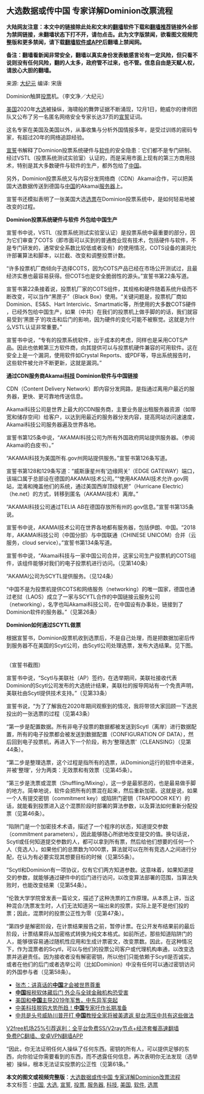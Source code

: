 <h2>大选数据或传中国 专家详解Dominion改票流程</h2> <p class="notice"><b>大陆网友注意：本文中的链接除此处和文末的<a href="https://github.com/bannedbook/fanqiang" >翻墙</a>软件下载和<a href="https://github.com/killgcd/justmysocks/blob/master/README.md">翻墙推荐</a>链接外全部为禁网链接，未翻墙状态下打不开，请勿点击。此为文字版禁闻，欲看图文视频完整版和更多禁闻，请下载<a href="https://github.com/bannedbook/fanqiang">翻墙软件或APP</a>后翻墙上禁闻网。</p><p>备注：翻墙看新闻非常安全，翻墙以真实身份发表敏感言论有一定风险，但只看不说则没有任何风险，翻的人太多，政府管不过来，也不管。信息自由是天赋人权，请放心大胆的翻墙。</b></p>  <div class="entry"> <p>来源:&nbsp;<span class='wp_keywordlink_affiliate'><a href="http://www.epochtimes.com/" title="大纪元" target="_blank">大纪元</a></span>                      编译:&nbsp;宋唐                           </p> <p>Dominion触屏<a href="https://www.bannedbook.org/bnews/tag/%E6%8A%95%E7%A5%A8/" class="st_tag internal_tag" rel="tag" title="标签 投票 下的日志">投票</a>机。（李文净／大纪元）</p> <p><a href="https://www.bannedbook.org/bnews/tag/%e7%be%8e%e5%9b%bd/" class="st_tag internal_tag" rel="tag" title="标签 美国 下的日志">美国</a>2020年<a href="https://www.bannedbook.org/bnews/tag/%e5%a4%a7%e9%80%89/" class="st_tag internal_tag" rel="tag" title="标签 大选 下的日志">大选</a>被操纵，海啸般的舞弊证据不断涌现，12月1日，鲍威尔的律师团队又公布了另一名匿名网络安全专家长达37页的<span class='wp_keywordlink'><a href="https://www.bannedbook.org/forum5/topic17.html" title="宣誓与预言" target="_blank">宣誓</a></span>证词。</p> <p>这名专家在美国及美国以外，从事收集与分析外国情报多年，是受过训练的密码专家，有超过20年的网络追踪经验。</p> <p><a href="https://www.bannedbook.org/bnews/tag/%E5%AE%A3%E8%AA%93/" class="st_tag internal_tag" rel="tag" title="标签 宣誓 下的日志">宣誓</a>书解释了Dominion投票系统硬件与<a href="https://www.bannedbook.org/bnews/tag/%e8%bd%af%e4%bb%b6/" class="st_tag internal_tag" rel="tag" title="标签 软件 下的日志">软件</a>的安全隐患：它们都不是专门研制、经过VSTL（投票系统测试实验室）认证的，而是采用市面上现有的第三方商用技术，特别是其大多数硬件与软件的生产，都外包给了<span class='wp_keywordlink_affiliate'><a href="https://www.bannedbook.org/" title="中国" target="_blank">中国</a></span>。</p> <p>另外，Dominion投票系统又与内容分发网络商（CDN）Akamai合作，可以把美国大选数据传送到德国与<a href="https://www.bannedbook.org/bnews/tag/%E4%B8%AD%E5%9B%BD/" class="st_tag internal_tag" rel="tag" title="标签 中国 下的日志">中国</a>的Akamai<a href="https://www.bannedbook.org/bnews/tag/%E6%9C%8D%E5%8A%A1%E5%99%A8/" class="st_tag internal_tag" rel="tag" title="标签 服务器 下的日志">服务器</a>上。</p> <p>宣誓书还模拟表明了一张美国大选<a href="https://www.bannedbook.org/bnews/tag/%E9%80%89%E7%A5%A8/" class="st_tag internal_tag" rel="tag" title="标签 选票 下的日志">选票</a>在Dominion投票系统中，是如何轻易地被改变的过程。</p> <p><strong>Dominion投票系统硬件与软件 外包给中国生产</strong></p> <p>宣誓书中说，VSTL（投票系统测试实验室认证）是投票系统中最重要的部分，因为它们审查了COTS（即市面可以买到的普通商业现有技术，包括硬件与软件，不是专门研发的，通常安全系数比较低或者没有）的使用情况，COTS设备的漏洞允许部署算法和脚本，以拦截、改变和调整投票计数。</p>  <p>“许多投票机厂商倾向于选择COTS，因为COTS产品已经在市场公开测试过，且最经济实惠也最容易获得。但COTS也是安全脆弱性的源头。”宣誓书第22条写道。</p> <p>宣誓书第22条接着说，投票机厂家的COTS组件，其规格和硬件随着系统升级而不断改变，可以当作“黑匣子”（Black Box）使用。“关键问题是，投票机厂商如Dominion、ES&amp;S、Hart Intercivic、Smartmatic等，所使用的大多数COTS硬件 ，已经外包给中国生产，如果（中共）在我们的投票机上做手脚的的话，我们就容易受到‘黑匣子’的攻击和后门的影响，因为硬件的变化可能不被察觉。这就是为什么VSTL认证非常重要。”</p> <p>宣誓书中说，“专有的投票系统软件，出于成本的考虑，同样也是采用COTS产品。因此也依赖第三方软件商，向其提供可以与投票机硬件兼容的可用软件。这在安全上是一个漏洞，使用软件如Crystal Reports、或PDF等，导出系统报告时，这些软件被允许不断更新，这就是漏洞。”</p> <p><strong>通过CDN服务商Akamai<a href="https://www.bannedbook.org/bnews/tag/%E7%A7%91%E6%8A%80/" class="st_tag internal_tag" rel="tag" title="标签 科技 下的日志">科技</a> Dominion软件与中国链接</strong></p> <p>CDN（Content Delivery Network）即内容分发网路，是指通过离用户最近的服务器，更快、更可靠地传送信息。</p> <p>Akamai科技公司是世界上最大的CDN服务商，主要业务是出租服务器资源（如带宽和储存空间）给客户，以达到用最近的服务器分发内容，提高网站访问速速度，Akamai科技公司服务器遍及世界各地。</p> <p>宣誓书第125条中说，“AKAMAI科技公司为所有外国政府网站提供服务器。（参阅Akamai的白皮书）。”</p> <p>“AKAMAI科技为美国所有.gov州网站提供服务。”宣誓书第126条写道。</p> <p>宣誓书第128和129条写道：“威斯康星州有‘边缘网关’（EDGE GATEWAY）端口，该端口属于总部设在德国的AKAMAI技术公司。”“使用AKAMAI技术允许.gov网站，混淆和掩盖他们的系统，通过美国西岸顶级机房”（Hurricane Electric）（he.net）的方式，转移到匿名（AKAMAI技术）离岸。”</p>  <p>“AKAMAI科技公司通过TELIA AB在德国存放所有州的.gov信息。”宣誓书第135条说。</p> <p>宣誓书中说，AKAMAI技术公司在世界各地都有服务器，包括伊朗、中国。“2018年，AKAMAI科技公司（中国分部）与中国联通（CHINESE UNICOM）合并（云服务，cloud service）。”宣誓书第134条写道。</p> <p>宣誓书中说，“Akamai科技与一家中国公司合并，这家公司生产投票机的COTS组件，该组件能够对我们的电子投票机进行访问。（见第140条）</p> <p>“AKAMAI公司为SCYTL提供服务。（见124条）</p> <p>“中国不是为投票机提供COTS和网络服务（networking）的唯一国家，德国也通过老挝（LAOS）成立了一家与SCYTL合作的中国链接云服务公司（networking），名字也叫Akamai科技公司，在中国设有办事处，链接到了Dominion软件的服务器。”（见第26条）</p> <p><strong>Dominion如何通过SCYTL做票</strong></p> <p>根据宣誓书，Dominion投票机收到选票后，不是自己处理，而是把数据加密后传到服务器不在美国的Scytl公司，由Scytl公司处理选票，发布大选结果。见下图。</p> <p><br />	（宣誓书截图）</p> <p>宣誓书中说，“Scytl与美联社（AP）签约，在选举期间，美联社接收代表Dominion的Scytl公司发布的大选统计结果，美联社的报导网站有一个免责声明，美联社由Scytl提供技术支持。”（见第33条）</p>  <p>宣誓书说，“为了了解我在2020年期间观察到的情况，我将带领大家回顾一下选民投出的一张选票的过程（见第43条）</p> <p>“第一步是配置数据。所有非电子投票的数据都被发送到Scytl（离岸）进行数据配置，所有的电子投票都会被发送到数据配置（CONFIGURATION OF DATA），然后回到电子投票机，再进入下一个阶段，称为‘整理选票’（CLEANSING）（见第44条）。</p> <p>“第二步是整理选票，这个过程是指所有的选票，从Dominion运行的软件中进来，并被‘整理’，分为两类：无效票和有效票（见第45条）。</p> <p>“第三步是洗票或混票（Shuffling/Mixing），这一步是最邪恶的，也是最易做手脚的地方。简单地说，软件会把所有的票混在起来，然后重新加密。这就是说，如果一个人有提交密钥（commitment key）或陷阱门密钥（TRAPDOOR KEY）的话，就能看到投票进入这个混票阶段时部署的算法参数，以及算法如何重新分配投票（见第46条）。</p> <p>“陷阱门是一个加密技术术语，描述了一个程序的状态，知道提交参数（commitment parameters），因此能够随心所欲地改变提交的值。换句话说，Scytl或任何知道提交参数的人，都可以拿到所有票，然后给他们想要的任何一个人（竞选人）。如果他们的总票数为1000票，算法就可以在所有竞选人之间进行分配，在认为有必要实现其想要目标的时候（见第55条）。</p> <p>“Scytl和Dominion有一项协议，仅有它们两方知道参数。这意味着，如果知道提交的参数，就能够通过硬件中的后门进行访问，以改变算法部署的范围，当算法失败时，也能改变结果（见第54条）。</p> <p>“伦敦大学学院曾发表一篇论文，描述了这种洗票的工作原理。从本质上讲，当这种混合/洗票发生时，人们无法知道另一端出来的投票，实际上是不是他们投的票；因此，混票时的投票公正性为零（见第47条）。</p> <p>“第四步是解密阶段，在计票结果报告之前，暂停计票。在公开发布结果前的最后阶段，计票结果将从加密格式转换为纯文本格式。如前所述，那些知道陷阱门的人，能够很容易通过随机性应用和生成计票密文，改变票数。因此，在这种情况下，作为混票者的Scytl，可以与他们的投票公司客户或代理机构串通，以改变选票并逃避责任。因为接收者没有解密密钥，所以他们只能依赖于Scytl是否诚实，或者在他们的后门或者选举公司（比如Dominion）中没有任何可以通过密钥访问的外国参与者（见第58条）。</p> <ul class='op-related-articles' title='相关阅读'> <li><a href='https://www.bannedbook.org/bnews/baitai/20201207/1443448.html' target='_blank'>张杰：讲真话的<b>中国</b>才会被世界尊重</a></li> <li><a href='https://www.bannedbook.org/bnews/cnnews/20201207/1443376.html' target='_blank'><b>中国</b>报税软体藏后门 外企与全球金融机构恐受害</a></li> <li><a href='https://www.bannedbook.org/bnews/worldnews/20201207/1443371.html' target='_blank'>美国和<b>中国</b>主导2019年军售，中东异军突起</a></li> <li><a href='https://www.bannedbook.org/bnews/cnnews/20201207/1443358.html' target='_blank'>中美科技脱钩大势所趋！<b>中国</b>专家吁作长期准备</a></li> <li><a href='https://www.bannedbook.org/bnews/cnnews/20201207/1443357.html' target='_blank'>中共是头号威胁川普开打 <b>中国</b>教授全家将被美遣返 挺台湾压中共有这些做法</a></li> </ul> <p class="texttj"> <a href="https://www.bannedbook.org/forum23/topic22702.html" target="_blank">V2free机场25%引荐返利：全平台免费SS/V2ray节点+经济套餐高速翻墙</a><br/> <a href="https://github.com/bannedbook/fanqiang/wiki/%E7%A6%81%E9%97%BB%E7%BD%91%E5%AE%89%E5%8D%93%E7%BF%BB%E5%A2%99%E6%96%B0%E9%97%BBAPP" target="_blank">免费PC翻墙、安卓VPN翻墙APP</a></p><p>“因此，你无法证明任何人操纵了任何东西。密钥的所有人，可以提供足够的东西，向你验证你需要看到的东西，而不透露任何信息，再次表明你无法发现（选举被）操纵，根本无法证实投票的公正性（见第61条。”</p> <a name='sharetosocial'></a>       <div><b>本文的图文或视频完整版</b>：<a href='https://www.bannedbook.org/bnews/cbnews/20201207/1443494.html'>大选数据或传中国 专家详解Dominion改票流程</a></div>  </div><!--END ENTRY--> <div class="postfooter"> <div>本文标签：<a href="https://www.bannedbook.org/bnews/tag/%E4%B8%AD%E5%9B%BD/" rel="tag">中国</a>, <a href="https://www.bannedbook.org/bnews/tag/%e5%a4%a7%e9%80%89/" rel="tag">大选</a>, <a href="https://www.bannedbook.org/bnews/tag/%E5%AE%A3%E8%AA%93/" rel="tag">宣誓</a>, <a href="https://www.bannedbook.org/bnews/tag/%E6%8A%95%E7%A5%A8/" rel="tag">投票</a>, <a href="https://www.bannedbook.org/bnews/tag/%E6%9C%8D%E5%8A%A1%E5%99%A8/" rel="tag">服务器</a>, <a href="https://www.bannedbook.org/bnews/tag/%E7%A7%91%E6%8A%80/" rel="tag">科技</a>, <a href="https://www.bannedbook.org/bnews/tag/%e7%be%8e%e5%9b%bd/" rel="tag">美国</a>, <a href="https://www.bannedbook.org/bnews/tag/%e8%bd%af%e4%bb%b6/" rel="tag">软件</a>, <a href="https://www.bannedbook.org/bnews/tag/%E9%80%89%E7%A5%A8/" rel="tag">选票</a></div>  </div><!--END POSTFOOTER--> 